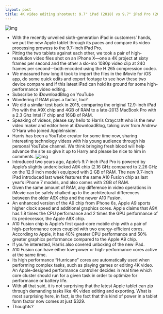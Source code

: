 ```yaml
---
layout: post
title: 4K video editing shootout: 9.7" iPad (2018) vs 9.7" iPad Pro (2016)
---
```

![img](http://media.idownloadblog.com/wp-content/uploads/2018/04/iPAd-2018-vs-iPAd-Pro-2016.jpg)
* With the recently unveiled sixth-generation iPad in customers’ hands, we put the new Apple tablet through its paces and compare its video processing prowess to the 9.7-inch iPad Pro.
* Pitting the two tablets against each other, we took a pair of high-resolution video files shot on an iPhone X—one a 4K project at sixty frames per second and the other a slo-mo 1080p video clip at 240 frames per second—both encoded using the H.265 compression codec.
* We measured how long it took to import the files in the iMovie for iOS app, do some quick edits and export footage to see how these two device compare and if this latest iPad can hold its ground for some high-performance video editing.
* Subscribe to iDownloadBlog on YouTube
* Wondering if RAM plays a factor, too?
* We did a similar test back in 2015, comparing the original 12.9-inch iPad Pro with the A9X chip and 4GB of RAM to a late-2013 MacBook Pro with a 2.3 Ghz Intel i7 chip and 16GB of RAM.
* Speaking of videos, please say hello to Harris Craycraft who is the new video maker and editor here at iDownloadBlog, taking over from Andrew O’Hara who joined AppleInsider.
* Harris has been a YouTube creator for some time now, sharing interesting technology videos with his young audience through his personal YouTube channel. We think bringing fresh blood will help advance the site so give it up to Harry and please be nice to him in comments.
![img](http://media.idownloadblog.com/wp-content/uploads/2018/03/New-iPad-vs-9.7-iPad-Pro.jpg)
* Introduced two years ago, Apple’s 9.7-inch iPad Pro is powered by Apple’s slightly underclocked A9X chip (2.16 GHz compared to 2.26 GHz on the 12.9 inch model) equipped with 2 GB of RAM. The new 9.7-inch iPad introduced last week features the same A10 Fusion chip as last year’s iPhone 7 models, and also comes with 2GB of RAM.
* Given the same amount of RAM, any difference in video operations in iMovie can be safely chalked up to the architectural differences between the older A9X chip and the newer A10 Fusion.
* An enhanced version of the A9 chip from iPhone 6s, Apple A9 sports higher clock speed and additional graphics cores. Apple claims that A9X has 1.8 times the CPU performance and 2 times the GPU performance of its predecessor, the Apple A8X chip.
* A10 Fusion chip is Apple’s first quad-core mobile chip with a pair of high-performance cores coupled with two energy-efficient cores. According to Apple, it has 40% greater CPU performance and 50% greater graphics performance compared to the Apple A9 chip.
* If you’re interested, Harris also covered unboxing of the new iPad.
* A10 Fusion can have either low-power or high-performance cores active at the same time.
* Its high performance “Hurricane” cores are automatically used when performing complex tasks, such as playing games or editing 4K video. An Apple-designed performance controller decides in real time which core cluster should run for a given task in order to optimize for performance or battery life.
* With all that said, it is not surprising that the latest Apple tablet can zip through demanding tasks like 4K video editing and exporting. What is most surprising here, in fact, is the fact that this kind of power in a tablet form factor now comes at just $329.
* Thoughts?

